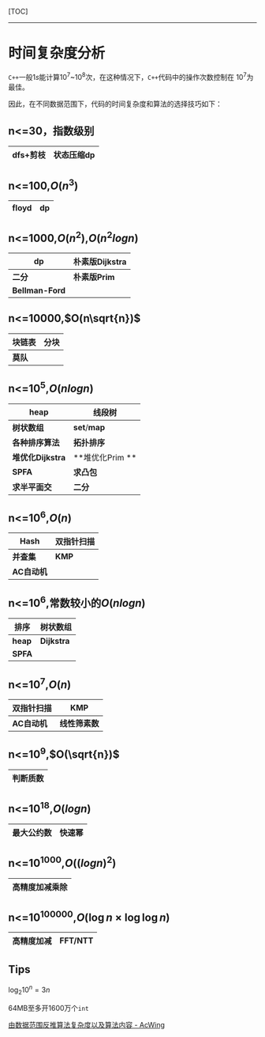 [TOC]

------

# 时间复杂度分析

<code>C++</code>一般$1s$能计算$10^7$~$10^8$次，在这种情况下，<code>C++</code>代码中的操作次数控制在 $10^7$为最佳。

因此，在不同数据范围下，代码的时间复杂度和算法的选择技巧如下：

## n<=30，指数级别

| dfs+剪枝 | 状态压缩dp |
| -------- | ---------- |

## n<=100,$O(n^3)$

| floyd | dp   |
| ----- | ---- |

## n<=1000,$O(n^2)$,$O(n^2logn)$

| dp               | 朴素版Dijkstra |
| ---------------- | -------------- |
| **二分**         | **朴素版Prim** |
| **Bellman-Ford** |                |

## n<=10000,$O(n\sqrt{n})$

| 块链表   | 分块 |
| -------- | ---- |
| **莫队** |      |

## n<=$10^5$,$O(nlogn)$

| heap               | 线段树                  |
| ------------------ | ----------------------- |
| **树状数组**       | **set**/**map**         |
| **各种排序算法**   | **拓扑排序**            |
| **堆优化Dijkstra** | **堆优化Prim         ** |
| **SPFA**           | **求凸包**              |
| **求半平面交**     | **二分**                |

## n<=$10^6$,$O(n)$

| Hash         | 双指针扫描 |
| ------------ | ---------- |
| **并查集**   | **KMP**    |
| **AC自动机** |            |

## n<=$10^6$,常数较小的$O(nlogn)$

| 排序     | 树状数组     |
| -------- | ------------ |
| **heap** | **Dijkstra** |
| **SPFA** |              |

## n<=$10^7$,$O(n)$

| 双指针扫描   | KMP            |
| ------------ | -------------- |
| **AC自动机** | **线性筛素数** |

## n<=$10^9$,$O(\sqrt{n})$

| 判断质数 |
| -------- |

## n<=$10^{18}$,$O(logn)$

| 最大公约数 | 快速幂 |
| ---------- | ------ |

## n<=$10^{1000}$,$O((logn)^2)$

| 高精度加减乘除 |
| -------------- |

## n<=$10^{100000}$,$O(\log n\times \log\log n)$

| 高精度加减 | FFT/NTT |
| ---------- | ------- |

## Tips

$\log_2 10^n =3n$

64MB至多开1600万个<code>int</code>

[由数据范围反推算法复杂度以及算法内容 - AcWing](https://www.acwing.com/blog/content/32/)